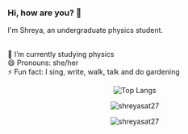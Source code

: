 ### Hi, how are you? 👋

I'm Shreya, an undergraduate physics student. 
<!--
**shreyasat27/shreyasat27** is a ✨ _special_ ✨ repository because its `README.md` (this file) appears on your GitHub profile.
science
Here are some ideas to get you started:
-->

<br> 🔭 I’m currently studying physics
<br> 😄 Pronouns: she/her
<br> ⚡ Fun fact: I sing, write, walk, talk and do gardening



<div align="center">


![Top Langs](https://github-readme-stats.vercel.app/api/top-langs/?username=shreyasat27&hide_progress=true)

<p><img align="center" src="https://github-readme-streak-stats.herokuapp.com/?user=shreyasat27&theme=light" alt="shreyasat27" /></p>
<p><img align="center" src="https://github-readme-stats.vercel.app/api?username=shreyasat27&show_icons=true&locale=en&layout=compact&theme=light" alt="shreyasat27" /></p>

</div>


